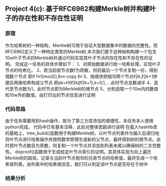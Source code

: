 ## Project 4(c): 基于RFC6962构建Merkle树并构建叶子的存在性和不存在性证明 
### 原理
作为哈希树的一种结构，Merkle树可用于验证大型数据集中的数据的完整性。而RFC6962定义了一种特定类型的Merkle树,本次我们基于这种结构构建一个包含10w叶子节点的Merkle树并通过代码实现其叶子节点的存在性和不存在性的证明。
完成这一任务的具体步骤如下：
1、对原始数据进行统一哈希处理，实现叶子节点的哈希化。
2、若当前层节点数f为奇数，则将最后一个节点复制一份，得到偶数个节点
 即if f≡1(mod2),ℓ𝑛←copy ℓ𝑛
3、按顺序把相邻两个节点ℓ2𝑘,ℓ2𝑘+1拼接后再做哈希构成父节点
 即pk=H(ℓ2k∥ℓ2k+1),k=0,1,…
 此时节点总数减半
4、迭代至节点数为1，此时节点即为Merkle树的根节点
5、分别选取一个10w内的数值和10w外的数值，由打印出的节点信息进行证明
### 代码思路
由于任务需要用到hash操作，故为了第三方库添加的便捷性，本任务本人使用python完成。
代码中已有基本注释，此处对整体思路进行说明
在载入hashlib库的基础上，tree_build()函数用于构建Merkle树，以叶节点列表作为输入后递归地将叶节点进行哈希操作并按照数学原理生成新的父节点，最终得到树的根节点。此时若叶节点数目为奇数，则复制一个叶节点并添加到列表末尾以确保树的二叉完整性。
doproof()函数用于生成给定叶节点索引的证明。其具体实现为向上遍历Merkle树的路径，记录与当前叶节点相邻的兄弟节点的哈希值，最终生成一个哈希值列表。由列表中的哈希值信息，我们可以判定该叶节点是否存在于树中
### 结果分析

